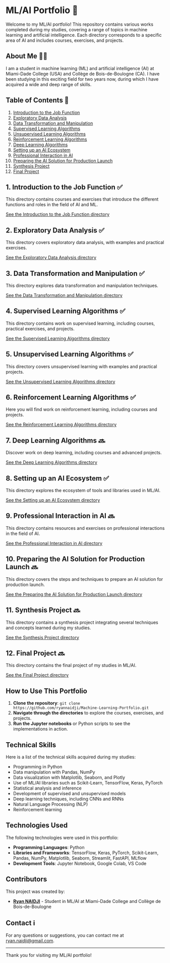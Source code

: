 # ML/AI Portfolio 💼

Welcome to my ML/AI portfolio! This repository contains various works completed during my studies, covering a range of topics in machine learning and artificial intelligence. Each directory corresponds to a specific area of AI and includes courses, exercises, and projects.

## About Me 🙋‍♂️

I am a student in machine learning (ML) and artificial intelligence (AI) at Miami-Dade College (USA) and Collège de Bois-de-Boulogne (CA). I have been studying in this exciting field for two years now, during which I have acquired a wide and deep range of skills.

## Table of Contents 📖

1. [Introduction to the Job Function](#introduction-to-the-job-function)
2. [Exploratory Data Analysis](#exploratory-data-analysis)
3. [Data Transformation and Manipulation](#data-transformation-and-manipulation)
4. [Supervised Learning Algorithms](#supervised-learning-algorithms)
5. [Unsupervised Learning Algorithms](#unsupervised-learning-algorithms)
6. [Reinforcement Learning Algorithms](#reinforcement-learning-algorithms)
7. [Deep Learning Algorithms](#deep-learning-algorithms)
8. [Setting up an AI Ecosystem](#setting-up-an-ai-ecosystem)
9. [Professional Interaction in AI](#professional-interaction-in-ai)
10. [Preparing the AI Solution for Production Launch](#preparing-the-ai-solution-for-production-launch)
11. [Synthesis Project](#synthesis-project)
12. [Final Project](#final-project)

## 1. Introduction to the Job Function ✅

This directory contains courses and exercises that introduce the different functions and roles in the field of AI and ML.

[See the Introduction to the Job Function directory](./IntroductionToTheJobFunction)

## 2. Exploratory Data Analysis ✅

This directory covers exploratory data analysis, with examples and practical exercises.

[See the Exploratory Data Analysis directory](./ExploratoryDataAnalysis)

## 3. Data Transformation and Manipulation ✅

This directory explores data transformation and manipulation techniques.

[See the Data Transformation and Manipulation directory](./DataTransformationAndManipulation)

## 4. Supervised Learning Algorithms ✅

This directory contains work on supervised learning, including courses, practical exercises, and projects.

[See the Supervised Learning Algorithms directory](./SupervisedLearningAlgorithms)

## 5. Unsupervised Learning Algorithms ✅

This directory covers unsupervised learning with examples and practical projects.

[See the Unsupervised Learning Algorithms directory](./UnsupervisedLearningAlgorithms)

## 6. Reinforcement Learning Algorithms ✅

Here you will find work on reinforcement learning, including courses and projects.

[See the Reinforcement Learning Algorithms directory](./ReinforcementLearningAlgorithms)

## 7. Deep Learning Algorithms 🔜

Discover work on deep learning, including courses and advanced projects.

[See the Deep Learning Algorithms directory](./DeepLearningAlgorithms)

## 8. Setting up an AI Ecosystem ✅

This directory explores the ecosystem of tools and libraries used in ML/AI.

[See the Setting up an AI Ecosystem directory](./SettingUpAnAIEcosystem)

## 9. Professional Interaction in AI 🔜

This directory contains resources and exercises on professional interactions in the field of AI.

[See the Professional Interaction in AI directory](./ProfessionalInteractionInAI)

## 10. Preparing the AI Solution for Production Launch 🔜

This directory covers the steps and techniques to prepare an AI solution for production launch.

[See the Preparing the AI Solution for Production Launch directory](./PreparingTheAISolutionForProductionLaunch)

## 11. Synthesis Project 🔜

This directory contains a synthesis project integrating several techniques and concepts learned during my studies.

[See the Synthesis Project directory](./SynthesisProject)

## 12. Final Project 🔜

This directory contains the final project of my studies in ML/AI.

[See the Final Project directory](./FinalProject)

## How to Use This Portfolio

1. **Clone the repository**: `git clone https://github.com/ryannaidji/Machine-Learning-Portfolio.git`
2. **Navigate through the directories** to explore the courses, exercises, and projects.
3. **Run the Jupyter notebooks** or Python scripts to see the implementations in action.

## Technical Skills

Here is a list of the technical skills acquired during my studies:

- Programming in Python
- Data manipulation with Pandas, NumPy
- Data visualization with Matplotlib, Seaborn, and Plotly
- Use of ML/AI libraries such as Scikit-Learn, TensorFlow, Keras, PyTorch
- Statistical analysis and inference
- Development of supervised and unsupervised models
- Deep learning techniques, including CNNs and RNNs
- Natural Language Processing (NLP)
- Reinforcement learning

## Technologies Used

The following technologies were used in this portfolio:

- **Programming Languages**: Python
- **Libraries and Frameworks**: TensorFlow, Keras, PyTorch, Scikit-Learn, Pandas, NumPy, Matplotlib, Seaborn, Streamlit, FastAPI, MLflow
- **Development Tools**: Jupyter Notebook, Google Colab, VS Code

## Contributors

This project was created by:
- **[Ryan NAIDJI](https://github.com/ryannaidji)** - Student in ML/AI at Miami-Dade College and Collège de Bois-de-Boulogne

## Contact ℹ️

For any questions or suggestions, you can contact me at [ryan.naidji@gmail.com](mailto:ryan.naidji@gmail.com).

---

Thank you for visiting my ML/AI portfolio!
